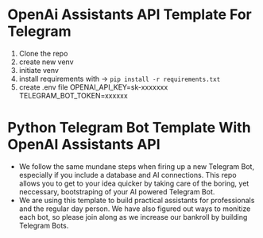 # OpenAi Assistants API Template For Telegram

1. Clone the repo
2. create new venv
3. initiate venv
4. install requirements with -> `pip install -r requirements.txt`
5. create .env file
   OPENAI_API_KEY=sk-xxxxxxx
   TELEGRAM_BOT_TOKEN=xxxxxx

# Python Telegram Bot Template With OpenAI Assistants API
- We follow the same mundane steps when firing up a new Telegram Bot, especially if you include a database and AI connections. This repo allows you to get to your idea quicker by taking care of the boring, yet neccessary, bootstraping of your AI powered Telegram Bot.
- We are using this template to build practical assistants for professionals and the regular day person. We have also figured out ways to monitize each bot, so please join along as we increase our bankroll by building Telegram Bots.
 
